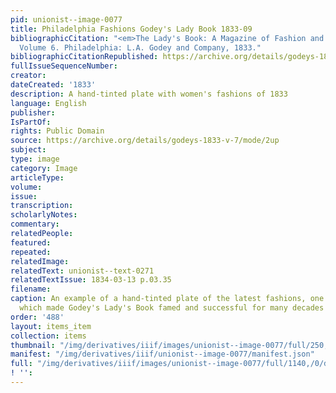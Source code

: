 ```yaml
---
pid: unionist--image-0077
title: Philadelphia Fashions Godey's Lady Book 1833-09
bibliographicCitation: "<em>The Lady's Book: A Magazine of Fashion and the Arts</em>.
  Volume 6. Philadelphia: L.A. Godey and Company, 1833."
bibliographicCitationRepublished: https://archive.org/details/godeys-1833-v-7/mode/2up
fullIssueSequenceNumber: 
creator: 
dateCreated: '1833'
description: A hand-tinted plate with women's fashions of 1833
language: English
publisher: 
IsPartOf: 
rights: Public Domain
source: https://archive.org/details/godeys-1833-v-7/mode/2up
subject: 
type: image
category: Image
articleType: 
volume: 
issue: 
transcription: 
scholarlyNotes: 
commentary: 
relatedPeople: 
featured: 
repeated: 
relatedImage: 
relatedText: unionist--text-0271
relatedTextIssue: 1834-03-13 p.03.35
filename: 
caption: An example of a hand-tinted plate of the latest fashions, one of the features
  which made Godey's Lady's Book famed and successful for many decades
order: '488'
layout: items_item
collection: items
thumbnail: "/img/derivatives/iiif/images/unionist--image-0077/full/250,/0/default.jpg"
manifest: "/img/derivatives/iiif/unionist--image-0077/manifest.json"
full: "/img/derivatives/iiif/images/unionist--image-0077/full/1140,/0/default.jpg"
! '': 
---
```

